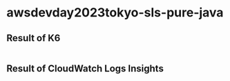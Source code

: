 # awsdevday2023tokyo-sls-pure-java

## Result of K6

```
```

## Result of CloudWatch Logs Insights

```
```
